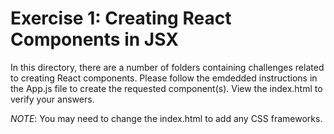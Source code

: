 # Exercise 1: Creating React Components in JSX

In this directory, there are a number of folders containing challenges related to creating React components. 
Please follow the emdedded instructions in the App.js file to create the requested component(s). 
View the index.html to verify your answers.

*NOTE*: You may need to change the index.html to add any CSS frameworks.
